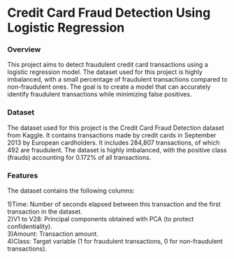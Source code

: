 # Credit Card Fraud Detection Using Logistic Regression
### Overview <br>
This project aims to detect fraudulent credit card transactions using a logistic regression model. The dataset used for this project is highly imbalanced, with a small percentage of fraudulent transactions compared to non-fraudulent ones. The goal is to create a model that can accurately identify fraudulent transactions while minimizing false positives.

### Dataset <br>
The dataset used for this project is the Credit Card Fraud Detection dataset from Kaggle. It contains transactions made by credit cards in September 2013 by European cardholders. It includes 284,807 transactions, of which 492 are fraudulent. The dataset is highly imbalanced, with the positive class (frauds) accounting for 0.172% of all transactions.
### Features <br>
The dataset contains the following columns:

1)Time: Number of seconds elapsed between this transaction and the first transaction in the dataset.<br>
2)V1 to V28: Principal components obtained with PCA (to protect confidentiality).<br>
3)Amount: Transaction amount.<br>
4)Class: Target variable (1 for fraudulent transactions, 0 for non-fraudulent transactions).<br>
